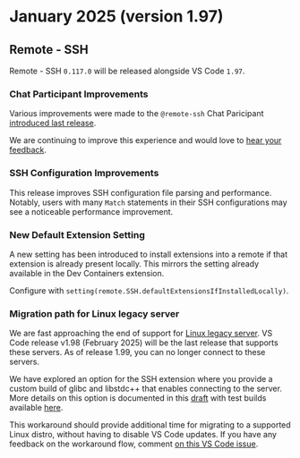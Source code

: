 # January 2025 (version 1.97)

## Remote - SSH

Remote - SSH `0.117.0` will be released alongside VS Code `1.97`.

### Chat Participant Improvements

Various improvements were made to the `@remote-ssh` Chat Paricipant [introduced last release](./v1_96.md#the-remote-ssh-chat-participant).

We are continuing to improve this experience and would love to [hear your feedback](https://github.com/microsoft/vscode-remote-release).

### SSH Configuration Improvements

 This release improves SSH configuration file parsing and performance. Notably, users with many `Match` statements in their SSH configurations may see a noticeable performance improvement.

### New Default Extension Setting

A new setting has been introduced to install extensions into a remote if that extension is already present locally. This mirrors the setting already available in the Dev Containers extension.

Configure with `setting(remote.SSH.defaultExtensionsIfInstalledLocally)`.

### Migration path for Linux legacy server

We are fast approaching the end of support for [Linux legacy server](https://aka.ms/vscode-remote/faq/old-linux). VS Code release v1.98 (February 2025) will be the last release that supports these servers. As of release 1.99, you can no longer connect to these servers.

We have explored an option for the SSH extension where you provide a custom build of glibc and libstdc++ that enables connecting to the server. More details on this option is documented in this [draft](https://github.com/microsoft/vscode-docs/pull/7953/files) with test builds available [here](https://github.com/microsoft/vscode/pull/235232#issuecomment-2615764717).

This workaround should provide additional time for migrating to a supported Linux distro, without having to disable VS Code updates. If you have any feedback on the workaround flow, comment [on this VS Code issue](https://github.com/microsoft/vscode/issues/231623).